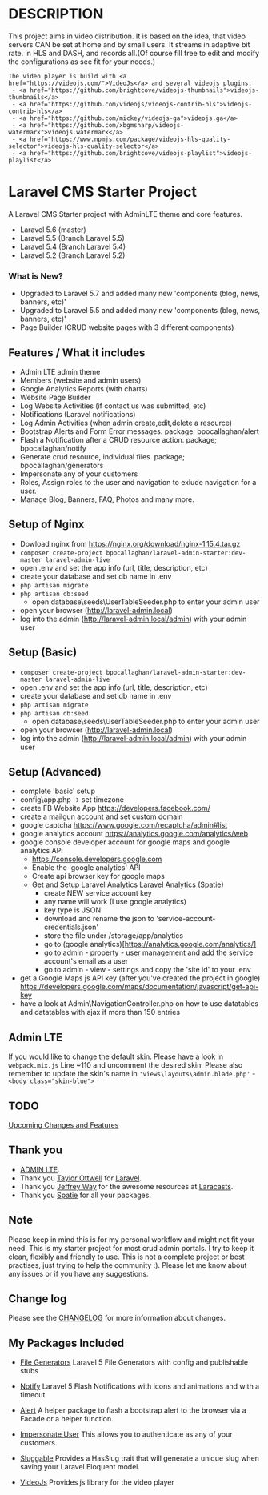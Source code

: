 # DESCRIPTION
This project aims in video distribution. It is based on the idea, that video servers CAN
be set at home and by small users.
  It streams in adaptive bit rate. in HLS and DASH, and records all.(Of course fill free to edit and modify the configurations as see fit for your needs.)
    
    The video player is build with <a href="https://videojs.com/">VideoJs</a> and several videojs plugins:
     - <a href="https://github.com/brightcove/videojs-thumbnails">videojs-thumbnails</a>
     - <a href="https://github.com/videojs/videojs-contrib-hls">videojs-contrib-hls</a>
     - <a href="https://github.com/mickey/videojs-ga">videojs.ga</a>
     - <a href="https://github.com/xbgmsharp/videojs-watermark">videojs.watermark</a>
     - <a href="https://www.npmjs.com/package/videojs-hls-quality-selector">videojs-hls-quality-selector</a>
     - <a href="https://github.com/brightcove/videojs-playlist">videojs-playlist</a>





# Laravel CMS Starter Project

A Laravel CMS Starter project with AdminLTE theme and core features.
- Laravel 5.6 (master)
- Laravel 5.5 (Branch Laravel 5.5)
- Laravel 5.4 (Branch Laravel 5.4)
- Laravel 5.2 (Branch Laravel 5.2)

<!-- [Preview project here](http://bpocallaghan.co.za)
- User: github@bpocallaghan.co.za
- Password: github -->

### What is New?
- Upgraded to Laravel 5.7 and added many new 'components (blog, news, banners, etc)'
- Upgraded to Laravel 5.5 and added many new 'components (blog, news, banners, etc)'
- Page Builder (CRUD website pages with 3 different components)

## Features / What it includes
- Admin LTE admin theme
- Members (website and admin users)
- Google Analytics Reports (with charts)
- Website Page Builder
- Log Website Activities (if contact us was submitted, etc)
- Notifications (Laravel notifications)
- Log Admin Activities (when admin create,edit,delete a resource)
- Bootstrap Alerts and Form Error messages. package; bpocallaghan/alert
- Flash a Notification after a CRUD resource action. package; bpocallaghan/notify
- Generate crud resource, individual files. package; bpocallaghan/generators
- Impersonate any of your customers
- Roles, Assign roles to the user and navigation to exlude navigation for a user.
- Manage Blog, Banners, FAQ, Photos and many more.

## Setup of Nginx
- Dowload nginx from https://nginx.org/download/nginx-1.15.4.tar.gz
- ```composer create-project bpocallaghan/laravel-admin-starter:dev-master laravel-admin-live```
- open .env and set the app info (url, title, description, etc)
- create your database and set db name in .env
- ```php artisan migrate```
- ```php artisan db:seed```
	- open database\seeds\UserTableSeeder.php to enter your admin user
- open your browser (http://laravel-admin.local)
- log into the admin (http://laravel-admin.local/admin) with your admin user



## Setup (Basic)
- ```composer create-project bpocallaghan/laravel-admin-starter:dev-master laravel-admin-live```
- open .env and set the app info (url, title, description, etc)
- create your database and set db name in .env
- ```php artisan migrate```
- ```php artisan db:seed```
	- open database\seeds\UserTableSeeder.php to enter your admin user
- open your browser (http://laravel-admin.local)
- log into the admin (http://laravel-admin.local/admin) with your admin user

## Setup (Advanced)
- complete 'basic' setup
- config\app.php -> set timezone
- create FB Website App https://developers.facebook.com/
- create a mailgun account and set custom domain
- google captcha https://www.google.com/recaptcha/admin#list
- google analytics account https://analytics.google.com/analytics/web
- google console developer account for google maps and google analytics API
    - https://console.developers.google.com
    - Enable the 'google analytics' API
	- Create api browser key for google maps
	- Get and Setup Laravel Analytics [Laravel Analytics (Spatie)](https://github.com/spatie/laravel-analytics/tree/3.1.0)
        - create NEW service account key
        - any name will work (I use google analytics)
        - key type is JSON
        - download and rename the json to 'service-account-credentials.json'
        - store the file under /storage/app/analytics
        - go to (google analytics)[https://analytics.google.com/analytics/]
        - go to admin - property - user management and add the service account's email as a user
        - go to admin - view - settings and copy the 'site id' to your .env
- get a Google Maps js API key (after you've created the project in google) https://developers.google.com/maps/documentation/javascript/get-api-key
- have a look at Admin\NavigationController.php on how to use datatables and datatables with ajax if more than 150 entries

## Admin LTE
If you would like to change the default skin.
Please have a look in `webpack.mix.js` Line ~110 and uncomment the desired skin.
Please also remember to update the skin's name in `'views\layouts\admin.blade.php'` - `<body class="skin-blue">`

## TODO
[Upcoming Changes and Features](https://github.com/bpocallaghan/laravel-admin-starter/blob/master/TODO.md)

## Thank you
- [ADMIN LTE](https://github.com/almasaeed2010/AdminLTE).
- Thank you [Taylor Ottwell](https://github.com/taylorotwell) for [Laravel](http://laravel.com/).
- Thank you [Jeffrey Way](https://github.com/JeffreyWay) for the awesome resources at [Laracasts](https://laracasts.com/).
- Thank you [Spatie](https://github.com/spatie) for all your packages.

## Note
Please keep in mind this is for my personal workflow and might not fit your need.
This is my starter project for most crud admin portals.
I try to keep it clean, flexibly and friendly to use. This is not a complete project or best practises, just trying to help the community :).
Please let me know about any issues or if you have any suggestions.

## Change log
Please see the [CHANGELOG](http://bpocallaghan.co.za/changelog) for more information about changes.

## My Packages Included
- [File Generators](https://github.com/bpocallaghan/generators) Laravel 5 File Generators with config and publishable stubs
- [Notify](https://github.com/bpocallaghan/notify) Laravel 5 Flash Notifications with icons and animations and with a timeout
- [Alert](https://github.com/bpocallaghan/alert) A helper package to flash a bootstrap alert to the browser via a Facade or a helper function.
- [Impersonate User](https://github.com/bpocallaghan/impersonate) This allows you to authenticate as any of your customers.
- [Sluggable](https://github.com/bpocallaghan/sluggable) Provides a HasSlug trait that will generate a unique slug when saving your Laravel Eloquent model.

- [VideoJs](https://videojs.com/) Provides js library for the video player
